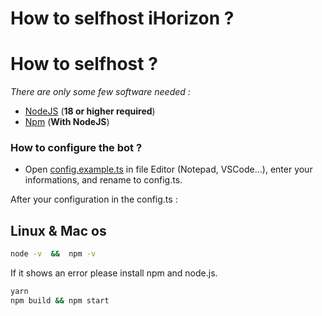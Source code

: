 # How to selfhost iHorizon ?

# How to selfhost ?

_There are only some few software needed :_
- [NodeJS](https://nodejs.org) (**18 or higher required**)
- [Npm](https://npmjs.com) (**With NodeJS**)

### How to configure the bot ?
* Open [config.example.ts](https://github.com/ihrz/ihrz/blob/main/src/files/config.example.ts) in file Editor (Notepad, VSCode...), enter your informations, and rename to config.ts.

After your configuration in the config.ts :

## Linux & Mac os
```bash
node -v  &&  npm -v
```
If it shows an error please install npm and node.js.
```bash
yarn
npm build && npm start
```